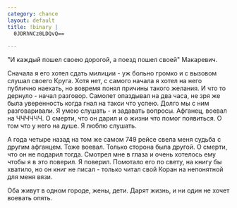 ```yaml
--- 
category: chance
layout: default
title: !binary |
  0JDRhNCz0LDQvQ==

---
```

"И каждый пошел своею дорогой, а поезд пошел своей"
Макаревич.

Сначала я его хотел сдать милиции - уж больно громко и с вызовом слушал своего Круга.
Хотя нет, с самого начала я хотел на него публично наехать, но вовремя понял причины такого желания.
И что то дернуло - начал разговор. Самолет опаздывал на два часа, не зря же была уверенность когда гнал на такси что успею.
Долго мы с ним разговаривали. Я умею слушать - и задавать вопросы. Афганец, воевал на ЧЧЧЧЧЧ.
О смерти, что он дарил и о жизни что помог появиться. О том что у него на душе. Я люблю слушать.

А года четыре назад на том же самом 749 рейсе свела меня судьба с другим афганцем. Тоже воевал. Только сторона была другой.
О смерти, что он не подарил тогда. Смотрел мне в глаза и очень хотелось ему чтобы я в это поверил. Я поверил.
Помотало его по свету, на книгу бы хватило, но он книг не писал - только читал свой Коран на непонятной для меня вязи.

Оба живут в одном городе, жены, дети. Дарят жизнь, и ни один не хочет воевать опять.
